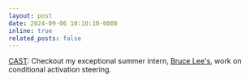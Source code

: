 ```yaml
---
layout: post
date: 2024-09-06 10:10:10-0000
inline: true
related_posts: false
---
```


<a href="https://arxiv.org/abs/2409.05907">CAST</a>: Checkout my exceptional summer intern, <a href="https://brucewlee.com/">Bruce Lee's</a>, work on conditional activation steering.
